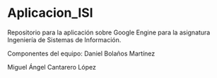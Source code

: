 # Aplicacion_ISI
Repositorio para la aplicación sobre Google Engine para la asignatura Ingeniería de Sistemas de Información.

Componentes del equipo:
Daniel Bolaños Martínez

Miguel Ángel Cantarero López
